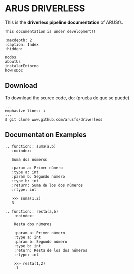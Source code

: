 # ARUS DRIVERLESS

This is the **driverless pipeline documentation** of ARUSfs.

```{warning}
This documentation is under development!!
```


```{toctree}
:maxdepth: 2
:caption: Index
:hidden:

nodos
aboutUs
instalarEntorno
howToDoc

```


## Download

To download the source code, do: (prueba de que se puede)

```{code-block}
---
emphasize-lines: 1
---
$ git clone www.github.com/arusfs/driverless
```


## Documentation Examples
```{eval-rst}
.. function:: suma(a,b)
   :noindex:

   Suma dos números

   :param a: Primer número
   :type a: int
   :param b: Segundo número
   :type b: int
   :return: Suma de los dos números
   :rtype: int

   >>> suma(1,2)
   3
```

```{eval-rst}
.. function:: resta(a,b)
    :noindex:
    
    Resta dos números
    
    :param a: Primer número
    :type a: int
    :param b: Segundo número
    :type b: int
    :return: Resta de los dos números
    :rtype: int
    
    >>> resta(1,2)
    -1
```

